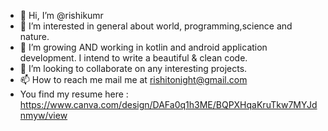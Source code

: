 - 👋 Hi, I’m @rishikumr
- 👀 I’m interested in general about world, programming,science and nature.
- 🌱 I’m growing AND working in kotlin and android application development. I intend to write a beautiful & clean code.
- 💞️ I’m looking to collaborate on any interesting projects.
- 📫 How to reach me mail me at rishitonight@gmail.com
- You find my resume here : https://www.canva.com/design/DAFa0q1h3ME/BQPXHqaKruTkw7MYJdnmyw/view 
<!---
rishikumr/rishikumr is a ✨ special ✨ repository because its `README.md` (this file) appears on your GitHub profile.
You can click the Preview link to take a look at your changes.
--->
